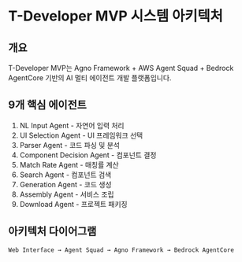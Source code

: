 # T-Developer MVP 시스템 아키텍처

## 개요
T-Developer MVP는 Agno Framework + AWS Agent Squad + Bedrock AgentCore 기반의 AI 멀티 에이전트 개발 플랫폼입니다.

## 9개 핵심 에이전트
1. NL Input Agent - 자연어 입력 처리
2. UI Selection Agent - UI 프레임워크 선택
3. Parser Agent - 코드 파싱 및 분석
4. Component Decision Agent - 컴포넌트 결정
5. Match Rate Agent - 매칭률 계산
6. Search Agent - 컴포넌트 검색
7. Generation Agent - 코드 생성
8. Assembly Agent - 서비스 조립
9. Download Agent - 프로젝트 패키징

## 아키텍처 다이어그램
```
Web Interface → Agent Squad → Agno Framework → Bedrock AgentCore
```